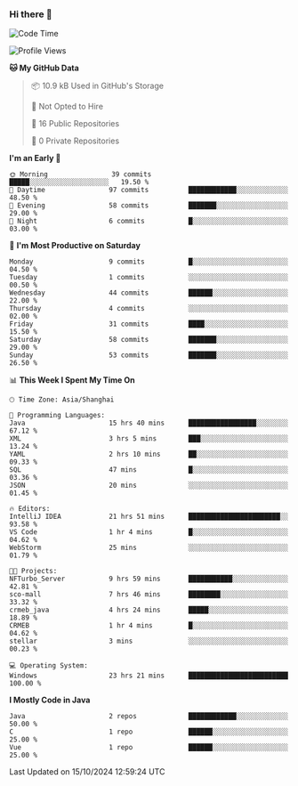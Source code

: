 ### Hi there 👋
<!--START_SECTION:waka-->
![Code Time](http://img.shields.io/badge/Code%20Time-416%20hrs%2033%20mins-blue)

![Profile Views](http://img.shields.io/badge/Profile%20Views-0-blue)

**🐱 My GitHub Data** 

> 📦 10.9 kB Used in GitHub's Storage 
 > 
> 🚫 Not Opted to Hire
 > 
> 📜 16 Public Repositories 
 > 
> 🔑 0 Private Repositories 
 > 
**I'm an Early 🐤** 

```text
🌞 Morning                39 commits          █████░░░░░░░░░░░░░░░░░░░░   19.50 % 
🌆 Daytime                97 commits          ████████████░░░░░░░░░░░░░   48.50 % 
🌃 Evening                58 commits          ███████░░░░░░░░░░░░░░░░░░   29.00 % 
🌙 Night                  6 commits           █░░░░░░░░░░░░░░░░░░░░░░░░   03.00 % 
```
📅 **I'm Most Productive on Saturday** 

```text
Monday                   9 commits           █░░░░░░░░░░░░░░░░░░░░░░░░   04.50 % 
Tuesday                  1 commits           ░░░░░░░░░░░░░░░░░░░░░░░░░   00.50 % 
Wednesday                44 commits          ██████░░░░░░░░░░░░░░░░░░░   22.00 % 
Thursday                 4 commits           ░░░░░░░░░░░░░░░░░░░░░░░░░   02.00 % 
Friday                   31 commits          ████░░░░░░░░░░░░░░░░░░░░░   15.50 % 
Saturday                 58 commits          ███████░░░░░░░░░░░░░░░░░░   29.00 % 
Sunday                   53 commits          ███████░░░░░░░░░░░░░░░░░░   26.50 % 
```


📊 **This Week I Spent My Time On** 

```text
🕑︎ Time Zone: Asia/Shanghai

💬 Programming Languages: 
Java                     15 hrs 40 mins      █████████████████░░░░░░░░   67.12 % 
XML                      3 hrs 5 mins        ███░░░░░░░░░░░░░░░░░░░░░░   13.24 % 
YAML                     2 hrs 10 mins       ██░░░░░░░░░░░░░░░░░░░░░░░   09.33 % 
SQL                      47 mins             █░░░░░░░░░░░░░░░░░░░░░░░░   03.36 % 
JSON                     20 mins             ░░░░░░░░░░░░░░░░░░░░░░░░░   01.45 % 

🔥 Editors: 
IntelliJ IDEA            21 hrs 51 mins      ███████████████████████░░   93.58 % 
VS Code                  1 hr 4 mins         █░░░░░░░░░░░░░░░░░░░░░░░░   04.62 % 
WebStorm                 25 mins             ░░░░░░░░░░░░░░░░░░░░░░░░░   01.79 % 

🐱‍💻 Projects: 
NFTurbo_Server           9 hrs 59 mins       ███████████░░░░░░░░░░░░░░   42.81 % 
sco-mall                 7 hrs 46 mins       ████████░░░░░░░░░░░░░░░░░   33.32 % 
crmeb_java               4 hrs 24 mins       █████░░░░░░░░░░░░░░░░░░░░   18.89 % 
CRMEB                    1 hr 4 mins         █░░░░░░░░░░░░░░░░░░░░░░░░   04.62 % 
stellar                  3 mins              ░░░░░░░░░░░░░░░░░░░░░░░░░   00.23 % 

💻 Operating System: 
Windows                  23 hrs 21 mins      █████████████████████████   100.00 % 
```

**I Mostly Code in Java** 

```text
Java                     2 repos             ████████████░░░░░░░░░░░░░   50.00 % 
C                        1 repo              ██████░░░░░░░░░░░░░░░░░░░   25.00 % 
Vue                      1 repo              ██████░░░░░░░░░░░░░░░░░░░   25.00 % 
```




 Last Updated on 15/10/2024 12:59:24 UTC
<!--END_SECTION:waka-->
<!--
**0Cherish/0Cherish** is a ✨ _special_ ✨ repository because its `README.md` (this file) appears on your GitHub profile.

Here are some ideas to get you started:

- 🔭 I’m currently working on ...
- 🌱 I’m currently learning ...
- 👯 I’m looking to collaborate on ...
- 🤔 I’m looking for help with ...
- 💬 Ask me about ...
- 📫 How to reach me: ...
- 😄 Pronouns: ...
- ⚡ Fun fact: ...
-->

